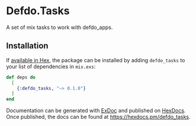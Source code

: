 # Defdo.Tasks

A set of mix tasks to work with defdo_apps.

## Installation

If [available in Hex](https://hex.pm/docs/publish), the package can be installed
by adding `defdo_tasks` to your list of dependencies in `mix.exs`:

```elixir
def deps do
  [
    {:defdo_tasks, "~> 0.1.0"}
  ]
end
```

Documentation can be generated with [ExDoc](https://github.com/elixir-lang/ex_doc)
and published on [HexDocs](https://hexdocs.pm). Once published, the docs can
be found at <https://hexdocs.pm/defdo_tasks>.

